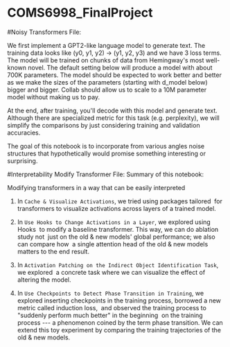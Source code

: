 # COMS6998_FinalProject

#Noisy Transformers File: 

We first implement a GPT2-like language model to generate text. The training data looks like (y0, y1, y2) -> (y1, y2, y3) and we have 3 loss terms. The model will be trained on chunks of data from Hemingway's most well-known novel. The default setting below will produce a model with about 700K parameters. The model should be expected to work better and better as we make the sizes of the parameters (starting with d_model below) bigger and bigger. Collab should allow us to scale to a 10M parameter model without making us to pay.

At the end, after training, you'll decode with this model and generate text. Although there are specialized metric for this task (e.g. perplexity), we will simplify the comparisons by just considering training and validation accuracies.

The goal of this notebook is to incorporate from various angles noise structures that hypothetically would promise something interesting or surprising.


#Interpretability Modify Transformer File: 
Summary of this notebook:

Modifying transformers in a way that can be easily interpreted

1. In `Cache & Visualize Activations`, we tried using packages tailored  for transformers to visualize activations across layers of a trained model.

2. In `Use Hooks to Change Activations in a Layer`, we explored using Hooks  to modify a baseline transformer. This way, we can do ablation study not  just on the old & new models' global performance; we also can compare how  a single attention head of the old & new models matters to the end result. 

3. In `Activation Patching on the Indirect Object Identification Task`, we explored  a concrete task where we can visualize the effect of altering the model.  

4. In `Use Checkpoints to Detect Phase Transition in Training`, we explored inserting checkpoints in the training process, borrowed a new metric called induction loss,  and observed the training process to "suddenly perform much better" in the beginning  on the training process --- a phenomenon coined by the term phase transition. We can  extend this toy experiment by comparing the training trajectories of the old & new models. 
